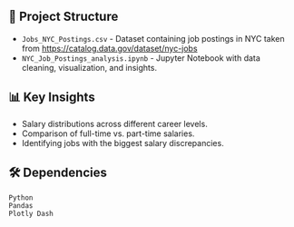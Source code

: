 ## 📂 Project Structure
- `Jobs_NYC_Postings.csv` - Dataset containing job postings in NYC taken from https://catalog.data.gov/dataset/nyc-jobs
- `NYC_Job_Postings_analysis.ipynb` - Jupyter Notebook with data cleaning, visualization, and insights.

## 📊 Key Insights
- Salary distributions across different career levels.
- Comparison of full-time vs. part-time salaries.
- Identifying jobs with the biggest salary discrepancies.

## 🛠️ Dependencies

    Python
    Pandas
    Plotly Dash
